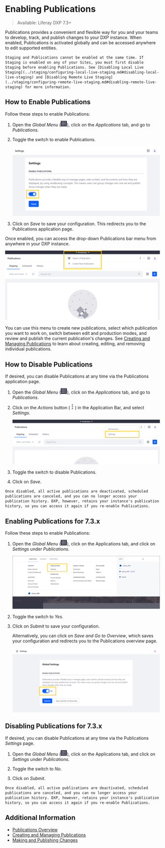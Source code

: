 # Enabling Publications

> Available: Liferay DXP 7.3+

Publications provides a convenient and flexible way for you and your teams to develop, track, and publish changes to your DXP instance. When enabled, Publications is activated globally and can be accessed anywhere to edit supported entities.

```{important}
Staging and Publications cannot be enabled at the same time. If Staging is enabled on any of your Sites, you must first disable Staging before enabling Publications. See [Disabling Local Live Staging](../staging/configuring-local-live-staging.md#disabling-local-live-staging) and [Disabling Remote Live Staging](../staging/configuring-remote-live-staging.md#disabling-remote-live-staging) for more information.
```

## How to Enable Publications

Follow these steps to enable Publications:

1. Open the *Global Menu* (![Global Menu](../../../images/icon-applications-menu.png)), click on the *Applications* tab, and go to *Publications*.

1. Toggle the switch to enable Publications.

   ![Toggle the switch and click on Save.](./enabling-publications/images/01.png)

1. Click on *Save* to save your configuration. This redirects you to the Publications application page.

Once enabled, you can access the drop-down Publications bar menu from anywhere in your DXP instance.

![Access the drop-down Publications bar menu from anywhere in your DXP instance.](./enabling-publications/images/02.png)

You can use this menu to create new publications, select which publication you want to work on, switch between edit and production modes, and review and publish the current publication's changes. See [Creating and Managing Publications](./creating-and-managing-publications.md) to learn about creating, editing, and removing individual publications.

## How to Disable Publications

If desired, you can disable Publications at any time via the Publications application page.

1. Open the *Global Menu* (![Global Menu](../../../images/icon-applications-menu.png)), click on the *Applications* tab, and go to *Publications*.

1. Click on the *Actions* button (![Actions Button](../../../images/icon-actions.png)) in the Application Bar, and select *Settings*.

   ![Open the Publications application, click on the Actions button, and select Settings.](./enabling-publications/images/03.png)

1. Toggle the switch to disable Publications.

1. Click on *Save*.

```{important}
Once disabled, all active publications are deactivated, scheduled publications are canceled, and you can no longer access your publication history. DXP, however, retains your instance's publication history, so you can access it again if you re-enable Publications.
```

## Enabling Publications for 7.3.x

Follow these steps to enable Publications:

1. Open the *Global Menu* (![Global Menu](../../../images/icon-applications-menu.png)), click on the Applications tab, and click on *Settings* under *Publications*.

   ![In the Global Menu, click on Settings under Publications.](./enabling-publications/images/04.png)

1. Toggle the switch to *Yes*.

1. Click on *Submit* to save your configuration.

   Alternatively, you can click on *Save and Go to Overview*, which saves your configuration and redirects you to the Publications overview page.

   ![Set the Toggle to Yes and click on Submit or Save and Go to Overview.](./enabling-publications/images/05.png)

## Disabling Publications for 7.3.x

If desired, you can disable Publications at any time via the Publications *Settings* page.

1. Open the *Global Menu* (![Global Menu](../../../images/icon-applications-menu.png)), click on the Applications tab, and click on *Settings* under *Publications*.

1. Toggle the switch to *No*.

1. Click on *Submit*.

```{important}
Once disabled, all active publications are deactivated, scheduled publications are canceled, and you can no longer access your publication history. DXP, however, retains your instance's publication history, so you can access it again if you re-enable Publications.
```

## Additional Information

* [Publications Overview](../publications.md)
* [Creating and Managing Publications](./creating-and-managing-publications.md)
* [Making and Publishing Changes](./making-and-publishing-changes.md)
